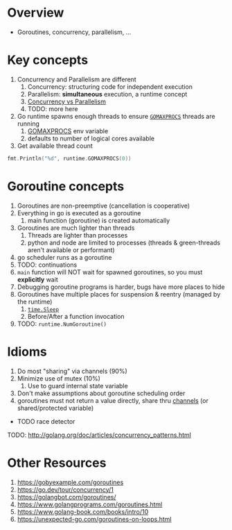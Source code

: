 # Overview
- Goroutines, concurrency, parallelism, ...


# Key concepts
1. Concurrency and Parallelism are different
    1. Concurrency: structuring code for independent execution
    1. Parallelism: **simultaneous** execution, a runtime concept
    1. [Concurrency vs Parallelism](https://medium.com/technofunnel/understanding-golang-and-goroutines-72ac3c9a014d)
    1. TODO: more here
1. Go runtime spawns enough threads to ensure [`GOMAXPROCS`](https://pkg.go.dev/runtime#GOMAXPROCS) threads are running
    1. [GOMAXPROCS](https://pkg.go.dev/runtime#:~:text=The%20GOMAXPROCS%20variable%20limits%20the,count) env variable
    1. defaults to number of logical cores available
1. Get available thread count
```go
fmt.Println("%d", runtime.GOMAXPROCS(0))
```


# Goroutine concepts
1. Goroutines are non-preemptive (cancellation is cooperative)
1. Everything in go is executed as a goroutine
    1. main function (goroutine) is created automatically
1. Goroutines are much lighter than threads
    1. Threads are lighter than processes
    1. python and node are limited to processes (threads & green-threads aren't available or performant)
1. go scheduler runs as a goroutine
1. TODO: continuations
1. `main` function will NOT wait for spawned goroutines, so you must **explicitly** wait
1. Debugging goroutine programs is harder, bugs have more places to hide
1. Goroutines have multiple places for suspension & reentry (managed by the runtime)
    1. [`time.Sleep`](https://pkg.go.dev/time)
    1. Before/After a function invocation
1. TODO: `runtime.NumGoroutine()`

# Idioms
1. Do most "sharing" via channels (90%)
1. Minimize use of mutex (10%)
    1. Use to guard internal state variable
1. Don't make assumptions about goroutine scheduling order
1. goroutines must not return a value directly, share thru [channels](./concurrency.channels.md) (or shared/protected variable)


- TODO race detector


TODO: http://golang.org/doc/articles/concurrency_patterns.html


# Other Resources
1. https://gobyexample.com/goroutines
1. https://go.dev/tour/concurrency/1
1. https://golangbot.com/goroutines/
1. https://www.golangprograms.com/goroutines.html
1. https://www.golang-book.com/books/intro/10
1. https://unexpected-go.com/goroutines-on-loops.html
